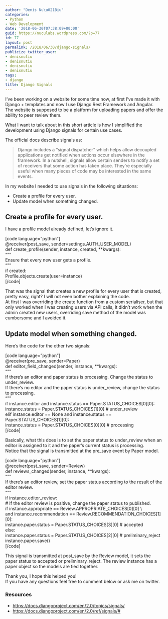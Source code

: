 ```yaml
---
author: "Denis Nu\u021Biu"
categories:
- Python
- Web Development
date: '2018-06-30T07:38:09+00:00'
guid: https://nuculabs.wordpress.com/?p=77
id: 77
layout: post
permalink: /2018/06/30/django-signals/
publicize_twitter_user:
- denisnutiu
- denisnutiu
- denisnutiu
- denisnutiu
tags:
- django
title: Django Signals
---
```

I’ve been working on a website for some time now, at first I’ve made it with Django + templates and now I use Django Rest Framework and Angular.  
The website is supposed to be a platform for uploading papers and offer the ability to peer review them.


What I want to talk about in this short article is how I simplified the development using Django signals for certain use cases.


The official docs describe signals as:


> Django includes a “signal dispatcher” which helps allow decoupled applications get notified when actions occur elsewhere in the framework. In a nutshell, signals allow certain senders to notify a set of receivers that some action has taken place. They’re especially useful when many pieces of code may be interested in the same events.


In my website I needed to use signals in the following situations:


- Create a profile for every user.
- Update model when something changed.


## Create a profile for every user.


I have a profile model already defined, let’s ignore it.


\[code language=”python”\]  
@receiver(post\_save, sender=settings.AUTH\_USER\_MODEL)  
def create\_profile(sender, instance, created, \*\*kwargs):  
“””  
Ensure that every new user gets a profile.  
“””  
if created:  
Profile.objects.create(user=instance)  
\[/code\]


That was the signal that creates a new profile for every user that is created, pretty easy, right? I will not even bother explaining the code.  
At first I was overriding the create function from a custom serialiser, but that only worked when I was creating users via API calls, It didn’t work when the admin created new users, overriding save method of the model was cumbersome and I avoided it.


## Update model when something changed.


Here’s the code for the other two signals:


\[code language=”python”\]  
@receiver(pre\_save, sender=Paper)  
def editor\_field\_changed(sender, instance, \*\*kwargs):  
“””  
If there’s an editor and paper status is processing. Change the status to under\_review.  
If there’s no editor and the paper status is under\_review, change the status to processing.  
“””  
if instance.editor and instance.status == Paper.STATUS\_CHOICES\[0\]\[0\]:  
instance.status = Paper.STATUS\_CHOICES\[1\]\[0\] # under\_review  
elif instance.editor == None and instance.status == Paper.STATUS\_CHOICES\[1\]\[0\]:  
instance.status = Paper.STATUS\_CHOICES\[0\]\[0\] # processing  
\[/code\]


Basically, what this does is to set the paper status to under\_review when an editor is assigned to it and the paper’s current status is processing.  
Notice that the signal is transmitted at the pre\_save event by Paper model.


\[code language=”python”\]  
@receiver(post\_save, sender=Review)  
def reviews\_changed(sender, instance, \*\*kwargs):  
“””  
If there’s an editor review, set the paper status according to the result of the editor review.  
“””  
if instance.editor\_review:  
\# If the editor review is positive, change the paper status to published.  
if instance.appropriate == Review.APPROPRIATE\_CHOICES\[0\]\[0\] \\  
and instance.recommendation == Review.RECOMMENDATION\_CHOICES\[1\]\[0\]:  
instance.paper.status = Paper.STATUS\_CHOICES\[3\]\[0\] # accepted  
else:  
instance.paper.status = Paper.STATUS\_CHOICES\[2\]\[0\] # preliminary\_reject  
instance.paper.save()  
\[/code\]


This signal is transmitted at post\_save by the Review model, it sets the paper status to accepted or preliminary\_reject. The review instance has a paper object so the models are tied together.


Thank you, I hope this helped you!  
If you have any questions feel free to comment below or ask me on twitter.


### Resources


- https://docs.djangoproject.com/en/2.0/topics/signals/
- https://docs.djangoproject.com/en/2.0/ref/signals/#
